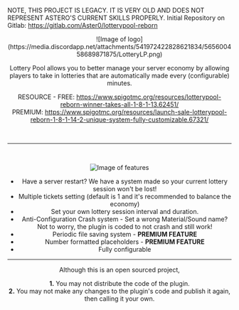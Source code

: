 NOTE, THIS PROJECT IS LEGACY. IT IS VERY OLD AND DOES NOT REPRESENT ASTERO'S CURRENT SKILLS PROPERLY.
Initial Repository on Gitlab: https://gitlab.com/Aster0/lotterypool-reborn



<div align="center">
![Image of logo](https://media.discordapp.net/attachments/541972422828621834/565600458689871875/LotteryLP.png)


Lottery Pool allows you to better manage your server economy by allowing players to take in lotteries that are automatically made every (configurable) minutes.

RESOURCE -
FREE: https://www.spigotmc.org/resources/lotterypool-reborn-winner-takes-all-1-8-1-13.62451/ <br>
PREMIUM: https://www.spigotmc.org/resources/launch-sale-lotterypool-reborn-1-8-1-14-2-unique-system-fully-customizable.67321/


<br>

---
<br>

![Image of features](https://i.imgur.com/7frb5Au.png)
* Have a server restart? We have a system made so your current lottery session won't be lost!
* Multiple tickets setting (default is 1 and it's recommended to balance the economy)
* Set your own lottery session interval and duration.
* Anti-Configuration Crash system - Set a wrong Material/Sound name? Not to worry, the plugin is coded to not crash and still work!
* Periodic file saving system - **PREMIUM FEATURE**
* Number formatted placeholders - **PREMIUM FEATURE**
* Fully configurable





---

Although this is an open sourced project,

**1.** You may not distribute the code of the plugin. <br>
**2.** You may not make any changes to the plugin's code and publish it again, then calling it your own.


